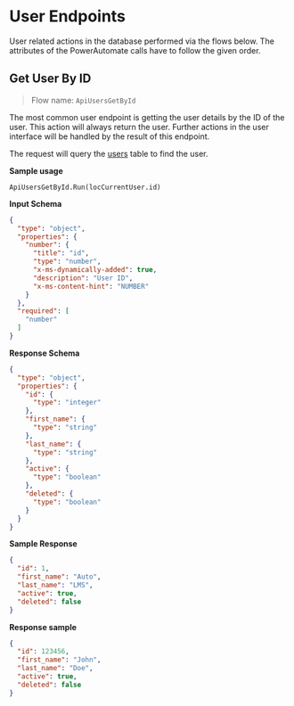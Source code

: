# User Endpoints

User related actions in the database performed via the flows below. The
attributes of the PowerAutomate calls have to follow the given order.

## Get User By ID

> Flow name: `ApiUsersGetById`

The most common user endpoint is getting the user details by the ID of the user.
This action will always return the user. Further actions in the user interface
will be handled by the result of this endpoint.

The request will query the [users](TableSchemas.md#users) table to find the
user.

**Sample usage**

```
ApiUsersGetById.Run(locCurrentUser.id)
```

**Input Schema**

``` json
{
  "type": "object",
  "properties": {
    "number": {
      "title": "id",
      "type": "number",
      "x-ms-dynamically-added": true,
      "description": "User ID",
      "x-ms-content-hint": "NUMBER"
    }
  },
  "required": [
    "number"
  ]
}
```

**Response Schema**

``` json
{
  "type": "object",
  "properties": {
    "id": {
      "type": "integer"
    },
    "first_name": {
      "type": "string"
    },
    "last_name": {
      "type": "string"
    },
    "active": {
      "type": "boolean"
    },
    "deleted": {
      "type": "boolean"
    }
  }
}
```

**Sample Response**

``` json
{
  "id": 1,
  "first_name": "Auto",
  "last_name": "LMS",
  "active": true,
  "deleted": false
}
```

**Response sample**

``` json
{
  "id": 123456,
  "first_name": "John",
  "last_name": "Doe",
  "active": true,
  "deleted": false
}
```
